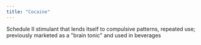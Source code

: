 ```yaml
---
title: "Cocaine"
---
```

Schedule II stimulant that lends itself to compulsive patterns, repeated use; previously marketed as a &quot;brain tonic&quot; and used in beverages

